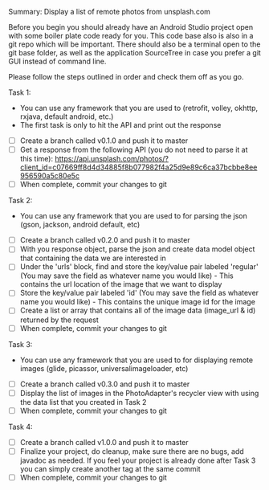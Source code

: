 Summary: Display a list of remote photos from unsplash.com

Before you begin you should already have an Android Studio project open with some boiler plate code ready for you.  This code base also is also in a git repo which will be important.  There should also be a terminal open to the git base folder, as well as the application SourceTree in case you prefer a git GUI instead of command line.

Please follow the steps outlined in order and check them off as you go.

Task 1:
- You can use any framework that you are used to (retrofit, volley, okhttp, rxjava, default android, etc.)
- The first task is only to hit the API and print out the response

- [ ] Create a branch called v0.1.0 and push it to master
- [ ] Get a response from the following API (you do not need to parse it at this time): https://api.unsplash.com/photos/?client_id=c07669ff8d4d34885f8b077982f4a25d9e89c6ca37bcbbe8ee956590a5c80e5c
- [ ] When complete, commit your changes to git

Task 2:
- You can use any framework that you are used to for parsing the json (gson, jackson, android default, etc)

- [ ] Create a branch called v0.2.0 and push it to master
- [ ] With you response object, parse the json and create data model object that containing the data we are interested in
- [ ] Under the 'urls' block, find and store the key/value pair labeled 'regular' (You may save the field as whatever name you would like)
        - This contains the url location of the image that we want to display
- [ ] Store the key/value pair labeled 'id' (You may save the field as whatever name you would like)
        - This contains the unique image id for the image
- [ ] Create a list or array that contains all of the image data (image_url & id) returned by the request
- [ ] When complete, commit your changes to git

Task 3:
- You can use any framework that you are used to for displaying remote images (glide, picassor, universalimageloader, etc)

- [ ] Create a branch called v0.3.0 and push it to master
- [ ] Display the list of images in the PhotoAdapter's recycler view with using the data list that you created in Task 2
- [ ] When complete, commit your changes to git

Task 4:
- [ ] Create a branch called v1.0.0 and push it to master
- [ ] Finalize your project, do cleanup, make sure there are no bugs, add javadoc as needed.  If you feel your project is already done after Task 3 you can simply create another tag at the same commit
- [ ] When complete, commit your changes to git
